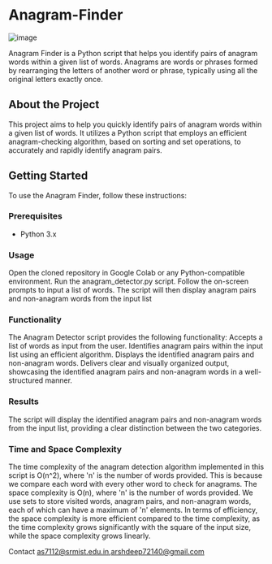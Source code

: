 # Anagram-Finder

![image](https://github.com/deeparsh7/AnagramFinder/assets/121679549/04e0ab8a-6476-4dc9-a676-305c911019fe)


Anagram Finder is a Python script that helps you identify pairs of anagram words within a given list of words. Anagrams are words or phrases formed by rearranging the letters of another word or phrase, typically using all the original letters exactly once.

## About the Project

This project aims to help you quickly identify pairs of anagram words within a given list of words. It utilizes a Python script that employs an efficient anagram-checking algorithm, based on sorting and set operations, to accurately and rapidly identify anagram pairs.

## Getting Started

To use the Anagram Finder, follow these instructions:

### Prerequisites

- Python 3.x

### Usage

Open the cloned repository in Google Colab or any Python-compatible environment.
Run the anagram_detector.py script.
Follow the on-screen prompts to input a list of words.
The script will then display anagram pairs and non-anagram words from the input list

### Functionality
The Anagram Detector script provides the following functionality:
Accepts a list of words as input from the user.
Identifies anagram pairs within the input list using an efficient algorithm.
Displays the identified anagram pairs and non-anagram words.
Delivers clear and visually organized output, showcasing the identified anagram pairs and non-anagram words in a well-structured manner.

### Results
The script will display the identified anagram pairs and non-anagram words from the input list, providing a clear distinction between the two categories.

### Time and Space Complexity

The time complexity of the anagram detection algorithm implemented in this script is O(n^2), where 'n' is the number of words provided. This is because we compare each word with every other word to check for anagrams.
The space complexity is O(n), where 'n' is the number of words provided. We use sets to store visited words, anagram pairs, and non-anagram words, each of which can have a maximum of 'n' elements.
In terms of efficiency, the space complexity is more efficient compared to the time complexity, as the time complexity grows significantly with the square of the input size, while the space complexity grows linearly.

Contact
as7112@srmist.edu.in,arshdeep72140@gmail.com
